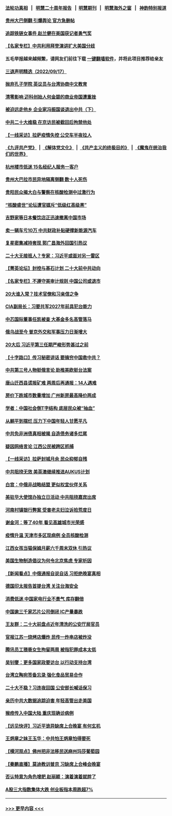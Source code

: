 #### [法轮功真相](https://github.com/gfw-breaker/truth/blob/master/README.md?t=0) &nbsp;&nbsp;|&nbsp;&nbsp; [明慧二十周年报告](https://github.com/gfw-breaker/mh-reports/blob/master/README.md?t=0) &nbsp;&nbsp;|&nbsp;&nbsp;[明慧期刊](https://github.com/gfw-breaker/mh-qikan) &nbsp;&nbsp;|&nbsp;&nbsp; [明慧海外之窗](https://github.com/gfw-breaker/mh-news/blob/master/README.md?t=0) &nbsp;&nbsp;|&nbsp;&nbsp; [神韵特别报道](https://github.com/gfw-breaker/mh-news/blob/master/shenyun.md?t=0)
#### [贵州大巴侧翻 引爆舆论 官方急删帖](../pages/nsc413/n13827727.md?t=09190401) 
#### [追踪铁链女事件 赵兰健在美国获记者勇气奖](../pages/nsc413/n13827296.md?t=09190401) 
#### [【名家专栏】中共利用拜登演讲扩大美国分歧](../pages/nsc413/n13827609.md?t=09190401) 
#### 五毛举报越来越频繁，请网友们前往下载 [一键翻墙软件](https://github.com/gfw-breaker/ssr-accounts)，并将此项目推荐给亲友
#### [三退声明精选（2022/09/17）](../pages/nsc413/n13827718.md?t=09190401) 
#### [抛弃孔子学院 英议员与台湾协商中文教育](../pages/nsc413/n13827695.md?t=09190401) 
#### [清零影响 迈科创始人何金碧的商业帝国遭重挫](../pages/nsc413/n13827674.md?t=09190401) 
#### [被迫远走他乡 企业家冯振国谈退出中共（下）](../pages/nsc413/n13827432.md?t=09190401) 
#### [中共二十大维稳 在京访民被截回后拘禁他处](../pages/nsc413/n13827605.md?t=09190401) 
#### [【一线采访】拉萨疫情失控 公交车半夜拉人](../pages/nsc413/n13827559.md?t=09190401) 
#### [《九评共产党》](https://github.com/begood0513/9ping.md/blob/master/README.md) &nbsp;|&nbsp; [《解体党文化》](../../../../jtdwh.md/blob/master/README.md)  &nbsp;|&nbsp; [《共产主义的终极目的》](../../../../gczydzjmd.md/blob/master/README.md) &nbsp;|&nbsp; [《魔鬼在统治我们的世界》](../../../../mgztzwmdsj.md/blob/master/README.md) 
#### [杭州楼市低迷 15名经纪人服务一客户](../pages/nsc413/n13827553.md?t=09190401) 
#### [贵州大巴拉市民异地隔离侧翻 数十人死伤](../pages/nsc413/n13827493.md?t=09190401) 
#### [贵阳民众揭大白与警察在核酸检测中过激行为](../pages/nsc413/n13827440.md?t=09190401) 
#### [“核酸盛世”论坛遭官媒斥“低级红高级黑”](../pages/nsc413/n13827443.md?t=09190401) 
#### [吉野家等日本餐饮店正迅速撤离中国市场](../pages/nsc413/n13827459.md?t=09190401) 
#### [卖一辆车亏10万 中共财政补贴硬撑新能源汽车](../pages/nsc413/n13827441.md?t=09190401) 
#### [复星密集减持套现 郭广昌海外回国引热议](../pages/nsc413/n13827396.md?t=09190401) 
#### [二十大无接班人？专家：习近平或面对另一雷区](../pages/nsc413/n13827381.md?t=09190401) 
#### [【菁英论坛】封控与基石计划 二十大前中共动向](../pages/nsc413/n13827390.md?t=09190401) 
#### [【名家专栏】不遵守美审计规则 中国公司或退市](../pages/nsc413/n13827189.md?t=09190401) 
#### [20大谁入常？技术官僚和习亲信之争](../pages/nsc413/n13827363.md?t=09190401) 
#### [CIA副局长：习要共军2027年前具犯台能力](../pages/nsc413/n13827352.md?t=09190401) 
#### [中芯国际董事任凯被查 大基金多名高管落马](../pages/nsc413/n13827358.md?t=09190401) 
#### [俄乌战至今 普京外交和军事压力日渐增大](../pages/nsc413/n13827360.md?t=09190401) 
#### [20大后 习近平第三任期严峻形势甚过之前](../pages/nsc413/n13827305.md?t=09190401) 
#### [【十字路口】传习秘密讲话 要搞穷中国救中共？](../pages/nsc413/n13827161.md?t=09190401) 
#### [中共第三号人物挺俄言论 助推美欧挺台法案](../pages/nsc413/n13827277.md?t=09190401) 
#### [唐山迁西县谎报矿难 两周后再通报：14人遇难](../pages/nsc413/n13827344.md?t=09190401) 
#### [房价下跌城市数量增加 广州新房最高降价两成](../pages/nsc413/n13827272.md?t=09190401) 
#### [学者：中国社会倒T字结构 底层民众被“抽血”](../pages/nsc413/n13827134.md?t=09190401) 
#### [从躺平到摆烂 压力下中国年轻人甘愿平凡](../pages/nsc413/n13827295.md?t=09190401) 
#### [中共免非洲债真相被揭 自造债务诸多烂尾](../pages/nsc413/n13827267.md?t=09190401) 
#### [疑因网络言论 江西公民被跨区抓捕](../pages/nsc413/n13827298.md?t=09190401) 
#### [【一线采访】拉萨封城月余 民众抑郁自残](../pages/nsc413/n13827096.md?t=09190401) 
#### [中共阻挠无效 美英澳继续推进AUKUS计划](../pages/nsc413/n13827163.md?t=09190401) 
#### [白宫：中俄非战略结盟 更似权宜伙伴关系](../pages/nsc413/n13827239.md?t=09190401) 
#### [美驻华大使馆办独立日活动 中共阻挠嘉宾出席](../pages/nsc413/n13827240.md?t=09190401) 
#### [河南村镇银行弊案 受害老夫妇泣诉拾荒度日](../pages/nsc413/n13827124.md?t=09190401) 
#### [谢金河：等了40年 看见高雄城市光荣感](../pages/nsc413/n13827126.md?t=09190401) 
#### [疫情升温 天津市多区现病例 全员核酸检测](../pages/nsc413/n13827063.md?t=09190401) 
#### [江西女孩当猫保姆月薪六千周末双休 引热议](../pages/nsc413/n13827071.md?t=09190401) 
#### [美国生物制造倡议为何令北京焦虑 专家析因](../pages/nsc413/n13827066.md?t=09190401) 
#### [【新闻看点】中俄通报自说自话 习拒绝晚宴真相](../pages/nsc413/n13826878.md?t=09190401) 
#### [德国印太报告首提台湾 关注台海安全](../pages/nsc413/n13827064.md?t=09190401) 
#### [消费低迷 中国家电行业不景气 库存翻倍](../pages/nsc413/n13826996.md?t=09190401) 
#### [中国逾三千家芯片公司倒闭 IC产量暴跌](../pages/nsc413/n13827065.md?t=09190401) 
#### [王友群：二十大前盘点近年清洗的公安厅局官员](../pages/nsc413/n13826943.md?t=09190401) 
#### [官报江苏一烧烤店爆炸 民传一炸串店被炸没](../pages/nsc413/n13827054.md?t=09190401) 
#### [腾讯员工猥亵女生拘留两周 被指犯罪成本太低](../pages/nsc413/n13826988.md?t=09190401) 
#### [吴钊燮：更多国家政要访台 以行动支持台湾](../pages/nsc413/n13827016.md?t=09190401) 
#### [台湾立陶宛签备忘录 强化食品贸易合作](../pages/nsc413/n13826997.md?t=09190401) 
#### [二十大不稳？习连夜回国 公安部长喊话保习](../pages/nsc413/n13826967.md?t=09190401) 
#### [亲历中共大数据追踪迫害 年轻高管出走美国](../pages/nsc413/n13826859.md?t=09190401) 
#### [猴痘传入中国大陆 重庆现确诊病例](../pages/nsc413/n13826964.md?t=09190401) 
#### [【远见快评】习近平诡异缺席上合晚宴 有何玄机](../pages/nsc413/n13826882.md?t=09190401) 
#### [王炳章之妹王玉华：中共怕王炳章怕得要死](../pages/nsc413/n13826911.md?t=09190401) 
#### [【横河观点】佛州把非法移民送麻州玛莎葡萄园](../pages/nsc413/n13826879.md?t=09190401) 
#### [【秦鹏直播】莫迪教训普京 习缺席上合峰会晚宴](../pages/nsc413/n13826869.md?t=09190401) 
#### [否认特意为角色增肥 赵丽颖：演着演着就胖了](../pages/nsc413/n13826825.md?t=09190401) 
#### [A股三大指数集体大跌 创业板指本周跌超7%](../pages/nsc413/n13826865.md?t=09190401) 

----
#### [ >>> 更早内容 <<< ](../indexes/nsc413-earlier.md)
